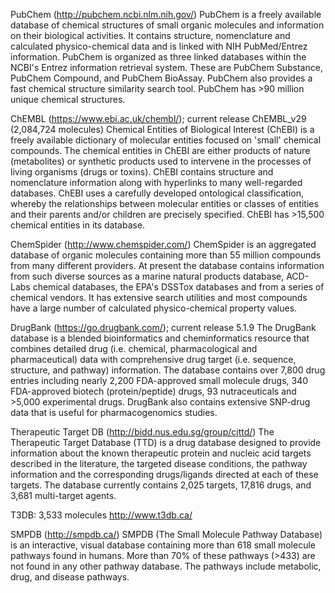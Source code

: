 PubChem (http://pubchem.ncbi.nlm.nih.gov/)
PubChem is a freely available database of chemical structures of small organic molecules and information on their biological activities. It contains structure, nomenclature and calculated physico-chemical data and is linked with NIH PubMed/Entrez information. PubChem is organized as three linked databases within the NCBI's Entrez information retrieval system. These are PubChem Substance, PubChem Compound, and PubChem BioAssay. PubChem also provides a fast chemical structure similarity search tool. PubChem has >90 million unique chemical structures. 


ChEMBL (https://www.ebi.ac.uk/chembl/); current release ChEMBL_v29 (2,084,724 molecules)
Chemical Entities of Biological Interest (ChEBI) is a freely available dictionary of molecular entities focused on 'small' chemical compounds. The chemical entities in ChEBI are either products of nature (metabolites) or synthetic products used to intervene in the processes of living organisms (drugs or toxins). ChEBI contains structure and nomenclature information along with hyperlinks to many well-regarded databases. ChEBI uses a carefully developed ontological classification, whereby the relationships between molecular entities or classes of entities and their parents and/or children are precisely specified. ChEBI has >15,500 chemical entities in its database.

ChemSpider (http://www.chemspider.com/)
ChemSpider is an aggregated database of organic molecules containing more than 55 million compounds from many different providers. At present the database contains information from such diverse sources as a marine natural products database, ACD-Labs chemical databases, the EPA's DSSTox databases and from a series of chemical vendors. It has extensive search utilities and most compounds have a large number of calculated physico-chemical property values. 

DrugBank (https://go.drugbank.com/); current release 5.1.9
The DrugBank database is a blended bioinformatics and cheminformatics resource that combines detailed drug (i.e. chemical, pharmacological and pharmaceutical) data with comprehensive drug target (i.e. sequence, structure, and pathway) information. The database contains over 7,800 drug entries including nearly 2,200 FDA-approved small molecule drugs, 340 FDA-approved biotech (protein/peptide) drugs, 93 nutraceuticals and >5,000 experimental drugs. DrugBank also contains extensive SNP-drug data that is useful for pharmacogenomics studies. 

Therapeutic Target DB (http://bidd.nus.edu.sg/group/cjttd/)
The Therapeutic Target Database (TTD) is a drug database designed to provide information about the known therapeutic protein and nucleic acid targets described in the literature, the targeted disease conditions, the pathway information and the corresponding drugs/ligands directed at each of these targets. The database currently contains 2,025 targets, 17,816 drugs, and 3,681 multi-target agents. 

T3DB: 3,533 molecules     http://www.t3db.ca/

SMPDB (http://smpdb.ca/)
SMPDB (The Small Molecule Pathway Database) is an interactive, visual database containing more than 618 small molecule pathways found in humans. More than 70% of these pathways (>433) are not found in any other pathway database. The pathways include metabolic, drug, and disease pathways. 
